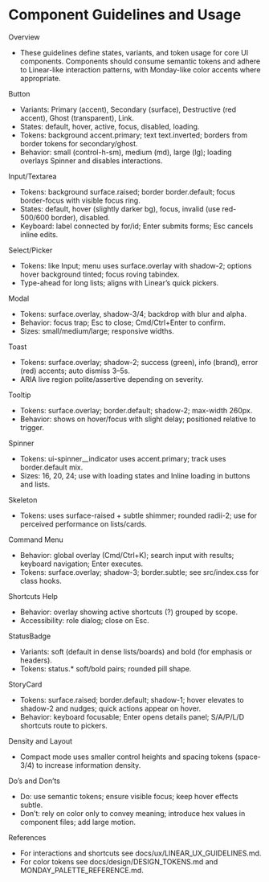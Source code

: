 # Component Guidelines and Usage

Overview

- These guidelines define states, variants, and token usage for core UI components. Components should consume semantic tokens and adhere to Linear-like interaction patterns, with Monday-like color accents where appropriate.

Button

- Variants: Primary (accent), Secondary (surface), Destructive (red accent), Ghost (transparent), Link.
- States: default, hover, active, focus, disabled, loading.
- Tokens: background accent.primary; text text.inverted; borders from border tokens for secondary/ghost.
- Behavior: small (control-h-sm), medium (md), large (lg); loading overlays Spinner and disables interactions.

Input/Textarea

- Tokens: background surface.raised; border border.default; focus border-focus with visible focus ring.
- States: default, hover (slightly darker bg), focus, invalid (use red-500/600 border), disabled.
- Keyboard: label connected by for/id; Enter submits forms; Esc cancels inline edits.

Select/Picker

- Tokens: like Input; menu uses surface.overlay with shadow-2; options hover background tinted; focus roving tabindex.
- Type-ahead for long lists; aligns with Linear’s quick pickers.

Modal

- Tokens: surface.overlay, shadow-3/4; backdrop with blur and alpha.
- Behavior: focus trap; Esc to close; Cmd/Ctrl+Enter to confirm.
- Sizes: small/medium/large; responsive widths.

Toast

- Tokens: surface.overlay; shadow-2; success (green), info (brand), error (red) accents; auto dismiss 3–5s.
- ARIA live region polite/assertive depending on severity.

Tooltip

- Tokens: surface.overlay; border.default; shadow-2; max-width 260px.
- Behavior: shows on hover/focus with slight delay; positioned relative to trigger.

Spinner

- Tokens: ui-spinner\_\_indicator uses accent.primary; track uses border.default mix.
- Sizes: 16, 20, 24; use with loading states and Inline loading in buttons and lists.

Skeleton

- Tokens: uses surface-raised + subtle shimmer; rounded radii-2; use for perceived performance on lists/cards.

Command Menu

- Behavior: global overlay (Cmd/Ctrl+K); search input with results; keyboard navigation; Enter executes.
- Tokens: surface.overlay; shadow-3; border.subtle; see src/index.css for class hooks.

Shortcuts Help

- Behavior: overlay showing active shortcuts (?) grouped by scope.
- Accessibility: role dialog; close on Esc.

StatusBadge

- Variants: soft (default in dense lists/boards) and bold (for emphasis or headers).
- Tokens: status.\* soft/bold pairs; rounded pill shape.

StoryCard

- Tokens: surface.raised; border.default; shadow-1; hover elevates to shadow-2 and nudges; quick actions appear on hover.
- Behavior: keyboard focusable; Enter opens details panel; S/A/P/L/D shortcuts route to pickers.

Density and Layout

- Compact mode uses smaller control heights and spacing tokens (space-3/4) to increase information density.

Do’s and Don’ts

- Do: use semantic tokens; ensure visible focus; keep hover effects subtle.
- Don’t: rely on color only to convey meaning; introduce hex values in component files; add large motion.

References

- For interactions and shortcuts see docs/ux/LINEAR_UX_GUIDELINES.md.
- For color tokens see docs/design/DESIGN_TOKENS.md and MONDAY_PALETTE_REFERENCE.md.
